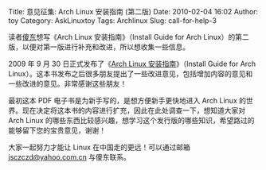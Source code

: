 Title: 意见征集: Arch Linux 安装指南 (第二版)
Date: 2010-02-04 16:02
Author: toy
Category: AskLinuxtoy
Tags: Archlinux
Slug: call-for-help-3

读者[傻东](http://sillydong.is-programmer.com)想写《Arch Linux 安装指南》（Install Guide for Arch Linux）的第二版，以便对第一版进行补充和改进，所以想收集一些信息。

<!-- PELICAN_END_SUMMARY -->

2009 年 9 月 30 日正式发布了《[Arch Linux 安装指南](http://sillydong.is-programmer.com/posts/11833.html)》（Install Guide for Arch Linux）。这本书发布之后很多朋友提出了一些改进意见，包括增加内容的意见和一些改进的意见。非常感谢这些朋友！  

最初这本 PDF 电子书是为新手写的，是想方便新手更快地进入 Arch Linux 的世界。现在决定将这本书的内容进行扩充，因此在此处调查一下，想知道大家对 Arch Linux 的哪些东西比较感兴趣，想学习这个发行版的哪些知识，希望路过的能够留下您的宝贵意见，谢谢！  

大家一起努力才能让 Linux 在中国走的更远！可以通过邮箱 jsczczd@yahoo.com.cn 与傻东联系。

